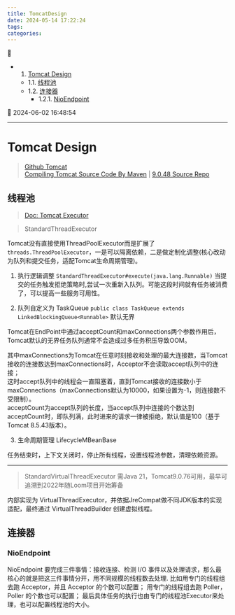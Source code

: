 ```yaml
---
title: TomcatDesign
date: 2024-05-14 17:22:24
tags: 
categories: 
---
```


💠

- 1. [Tomcat Design](#tomcat-design)
    - 1.1. [线程池](#线程池)
    - 1.2. [连接器](#连接器)
        - 1.2.1. [NioEndpoint](#nioendpoint)

💠 2024-06-02 16:48:54
****************************************
# Tomcat Design
> [Github Tomcat](https://github.com/apache/tomcat)  
> [Compiling Tomcat Source Code By Maven](https://programmer.group/tomcat-source-analysis-i-compiling-tomcat-source-code.html) | [9.0.48 Source Repo](https://gitee.com/gin9/tomcat9-source)


## 线程池
> [Doc: Tomcat Executor](https://tomcat.apache.org/tomcat-9.0-doc/config/executor.html)

> StandardThreadExecutor

Tomcat没有直接使用ThreadPoolExecutor而是扩展了 `threads.ThreadPoolExecutor`，一是可以隔离依赖，二是做定制化调整(核心改动为队列和提交任务，适配Tomcat生命周期管理)。

1. 执行逻辑调整 `StandardThreadExecutor#execute(java.lang.Runnable)` 当提交的任务触发拒绝策略时,尝试一次重新入队列。可能这段时间就有任务被消费了，可以提高一些服务可用性。

2. 队列自定义为 TaskQueue `public class TaskQueue extends LinkedBlockingQueue<Runnable>` 默认无界

Tomcat在EndPoint中通过acceptCount和maxConnections两个参数作用后，Tomcat默认的无界任务队列通常不会造成过多任务积压导致OOM。

其中maxConnections为Tomcat在任意时刻接收和处理的最大连接数，当Tomcat接收的连接数达到maxConnections时，Acceptor不会读取accept队列中的连接；  
这时accept队列中的线程会一直阻塞着，直到Tomcat接收的连接数小于maxConnections（maxConnections默认为10000，如果设置为-1，则连接数不受限制）。  
acceptCount为accept队列的长度，当accept队列中连接的个数达到acceptCount时，即队列满，此时进来的请求一律被拒绝，默认值是100（基于Tomcat 8.5.43版本）。  

3. 生命周期管理 LifecycleMBeanBase 

任务结束时，上下文关闭时，停止所有线程，设置线程池参数，清理依赖资源。

************************

> StandardVirtualThreadExecutor 需Java 21，Tomcat9.0.76可用，最早可追溯到2022年随Loom项目开始筹备

内部实现为 VirtualThreadExecutor，并依据JreCompat做不同JDK版本的实现适配，最终通过 VirtualThreadBuilder 创建虚拟线程。


## 连接器
### NioEndpoint
NioEndpoint 要完成三件事情：接收连接、检测 I/O 事件以及处理请求，那么最核心的就是把这三件事情分开，用不同规模的线程数去处理.
比如用专门的线程组去跑 Acceptor，并且 Acceptor 的个数可以配置；
用专门的线程组去跑 Poller，Poller 的个数也可以配置；
最后具体任务的执行也由专门的线程池Executor来处理，也可以配置线程池的大小。
